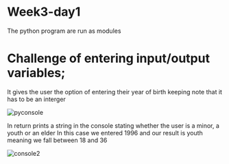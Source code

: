 # Week3-day1

The python program are run as modules
# Challenge of entering input/output variables;

It gives the user the option of entering their year of birth keeping note that it has to be an interger


![pyconsole](https://user-images.githubusercontent.com/39797444/48003583-e494e880-e11f-11e8-9695-29b528b741da.jpg)

In return prints a string in the console stating whether the user is a minor, a youth or an elder
In this case we entered 1996 and our result is youth meaning we fall between 18 and 36


![console2](https://user-images.githubusercontent.com/39797444/48003941-e7440d80-e120-11e8-9f2e-856ce5cf893f.jpg)


